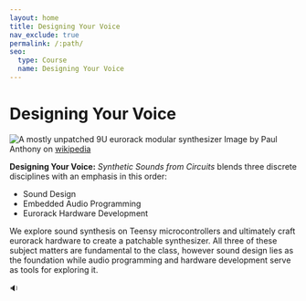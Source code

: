 ```yaml
---
layout: home
title: Designing Your Voice
nav_exclude: true
permalink: /:path/
seo:
  type: Course
  name: Designing Your Voice
---
```


# Designing Your Voice

![A mostly unpatched 9U eurorack modular synthesizer](https://upload.wikimedia.org/wikipedia/commons/e/e2/Eurorack_Modular_Synthesizer.jpg)
Image by Paul Anthony on [wikipedia](https://en.wikipedia.org/wiki/Eurorack#/media/File:Eurorack_Modular_Synthesizer.jpg_)

**Designing Your Voice:** _Synthetic Sounds from Circuits_ blends three discrete disciplines with an emphasis in this order:

- Sound Design
- Embedded Audio Programming
- Eurorack Hardware Development

We explore sound synthesis on Teensy microcontrollers and ultimately craft eurorack hardware to create a patchable synthesizer. All three of these subject matters are fundamental to the class, however sound design lies as the foundation while audio programming and hardware development serve as tools for exploring it.

🔉
